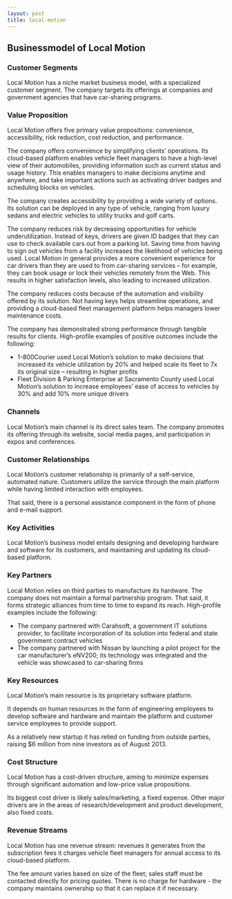 ```yaml
---
layout: post
title: local-motion
---
```


Businessmodel of Local Motion
------------------------------

### Customer Segments

Local Motion has a niche market business model, with a specialized customer segment. The company targets its offerings at companies and government agencies that have car-sharing programs.

### Value Proposition

Local Motion offers five primary value propositions: convenience, accessibility, risk reduction, cost reduction, and performance.

The company offers convenience by simplifying clients’ operations. Its cloud-based platform enables vehicle fleet managers to have a high-level view of their automobiles, providing information such as current status and usage history. This enables managers to make decisions anytime and anywhere, and take important actions such as activating driver badges and scheduling blocks on vehicles.

The company creates accessibility by providing a wide variety of options. Its solution can be deployed in any type of vehicle, ranging from luxury sedans and electric vehicles to utility trucks and golf carts.

The company reduces risk by decreasing opportunities for vehicle underutilization. Instead of keys, drivers are given ID badges that they can use to check available cars out from a parking lot. Saving time from having to sign out vehicles from a facility increases the likelihood of vehicles being used. Local Motion in general provides a more convenient experience for car drivers than they are used to from car-sharing services – for example, they can book usage or lock their vehicles remotely from the Web. This results in higher satisfaction levels, also leading to increased utilization.

The company reduces costs because of the automation and visibility offered by its solution. Not having keys helps streamline operations, and providing a cloud-based fleet management platform helps managers lower maintenance costs.

The company has demonstrated strong performance through tangible results for clients. High-profile examples of positive outcomes include the following:

 * 1-800Courier used Local Motion’s solution to make decisions that increased its vehicle utilization by 20% and helped scale its fleet to 7x its original size – resulting in higher profits
* Fleet Division & Parking Enterprise at Sacramento County used Local Motion’s solution to increase employees’ ease of access to vehicles by 30% and add 10% more unique drivers
 ### Channels

Local Motion’s main channel is its direct sales team. The company promotes its offering through its website, social media pages, and participation in expos and conferences.

### Customer Relationships

Local Motion’s customer relationship is primarily of a self-service, automated nature. Customers utilize the service through the main platform while having limited interaction with employees.

That said, there is a personal assistance component in the form of phone and e-mail support.

### Key Activities

Local Motion’s business model entails designing and developing hardware and software for its customers, and maintaining and updating its cloud-based platform.

### Key Partners

Local Motion relies on third parties to manufacture its hardware. The company does not maintain a formal partnership program. That said, it forms strategic alliances from time to time to expand its reach. High-profile examples include the following:

 * The company partnered with Carahsoft, a government IT solutions provider, to facilitate incorporation of its solution into federal and state government contract vehicles
* The company partnered with Nissan by launching a pilot project for the car manufacturer’s eNV200; its technology was integrated and the vehicle was showcased to car-sharing firms
 ### Key Resources

Local Motion’s main resource is its proprietary software platform.

It depends on human resources in the form of engineering employees to develop software and hardware and maintain the platform and customer service employees to provide support.

As a relatively new startup it has relied on funding from outside parties, raising $6 million from nine investors as of August 2013.

### Cost Structure

Local Motion has a cost-driven structure, aiming to minimize expenses through significant automation and low-price value propositions.

Its biggest cost driver is likely sales/marketing, a fixed expense. Other major drivers are in the areas of research/development and product development, also fixed costs.

### Revenue Streams

Local Motion has one revenue stream: revenues it generates from the subscription fees it charges vehicle fleet managers for annual access to its cloud-based platform.

The fee amount varies based on size of the fleet; sales staff must be contacted directly for pricing quotes. There is no charge for hardware - the company maintains ownership so that it can replace it if necessary.
